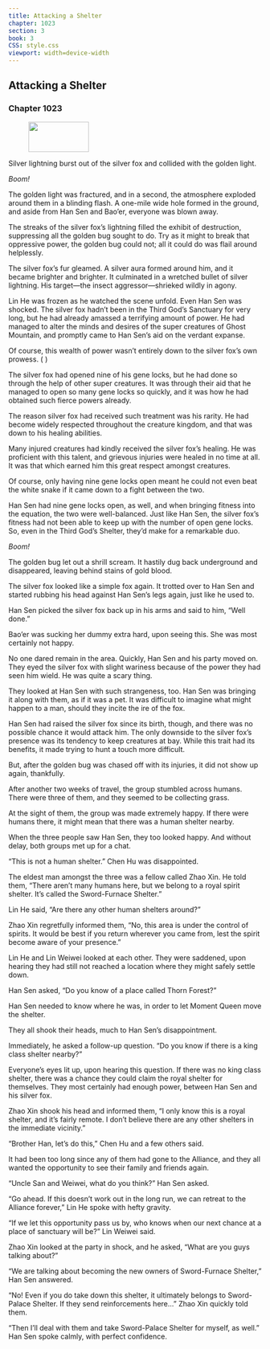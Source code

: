 ```yaml
---
title: Attacking a Shelter
chapter: 1023
section: 3
book: 3
CSS: style.css
viewport: width=device-width
---
```


## Attacking a Shelter

### Chapter 1023

<figure>
	<img src="../Images/gem.gif" alt="" id="gem" width="120" height="60" />
</figure>

Silver lightning burst out of the silver fox and collided with the golden light.

*Boom!*

The golden light was fractured, and in a second, the atmosphere exploded around them in a blinding flash. A one-mile wide hole formed in the ground, and aside from Han Sen and Bao’er, everyone was blown away.

The streaks of the silver fox’s lightning filled the exhibit of destruction, suppressing all the golden bug sought to do. Try as it might to break that oppressive power, the golden bug could not; all it could do was flail around helplessly.

The silver fox’s fur gleamed. A silver aura formed around him, and it became brighter and brighter. It culminated in a wretched bullet of silver lightning. His target—the insect aggressor—shrieked wildly in agony.

Lin He was frozen as he watched the scene unfold. Even Han Sen was shocked. The silver fox hadn’t been in the Third God’s Sanctuary for very long, but he had already amassed a terrifying amount of power. He had managed to alter the minds and desires of the super creatures of Ghost Mountain, and promptly came to Han Sen’s aid on the verdant expanse.

Of course, this wealth of power wasn’t entirely down to the silver fox’s own prowess. ( )

The silver fox had opened nine of his gene locks, but he had done so through the help of other super creatures. It was through their aid that he managed to open so many gene locks so quickly, and it was how he had obtained such fierce powers already.

The reason silver fox had received such treatment was his rarity. He had become widely respected throughout the creature kingdom, and that was down to his healing abilities.

Many injured creatures had kindly received the silver fox’s healing. He was proficient with this talent, and grievous injuries were healed in no time at all. It was that which earned him this great respect amongst creatures.

Of course, only having nine gene locks open meant he could not even beat the white snake if it came down to a fight between the two.

Han Sen had nine gene locks open, as well, and when bringing fitness into the equation, the two were well-balanced. Just like Han Sen, the silver fox’s fitness had not been able to keep up with the number of open gene locks. So, even in the Third God’s Shelter, they’d make for a remarkable duo.

*Boom!*

The golden bug let out a shrill scream. It hastily dug back underground and disappeared, leaving behind stains of gold blood.

The silver fox looked like a simple fox again. It trotted over to Han Sen and started rubbing his head against Han Sen’s legs again, just like he used to.

Han Sen picked the silver fox back up in his arms and said to him, “Well done.”

Bao’er was sucking her dummy extra hard, upon seeing this. She was most certainly not happy.

No one dared remain in the area. Quickly, Han Sen and his party moved on. They eyed the silver fox with slight wariness because of the power they had seen him wield. He was quite a scary thing.

They looked at Han Sen with such strangeness, too. Han Sen was bringing it along with them, as if it was a pet. It was difficult to imagine what might happen to a man, should they incite the ire of the fox.

Han Sen had raised the silver fox since its birth, though, and there was no possible chance it would attack him. The only downside to the silver fox’s presence was its tendency to keep creatures at bay. While this trait had its benefits, it made trying to hunt a touch more difficult.

But, after the golden bug was chased off with its injuries, it did not show up again, thankfully.

After another two weeks of travel, the group stumbled across humans. There were three of them, and they seemed to be collecting grass.

At the sight of them, the group was made extremely happy. If there were humans there, it might mean that there was a human shelter nearby.

When the three people saw Han Sen, they too looked happy. And without delay, both groups met up for a chat.

“This is not a human shelter.” Chen Hu was disappointed.

The eldest man amongst the three was a fellow called Zhao Xin. He told them, “There aren’t many humans here, but we belong to a royal spirit shelter. It’s called the Sword-Furnace Shelter.”

Lin He said, “Are there any other human shelters around?”

Zhao Xin regretfully informed them, “No, this area is under the control of spirits. It would be best if you return wherever you came from, lest the spirit become aware of your presence.”

Lin He and Lin Weiwei looked at each other. They were saddened, upon hearing they had still not reached a location where they might safely settle down.

Han Sen asked, “Do you know of a place called Thorn Forest?”

Han Sen needed to know where he was, in order to let Moment Queen move the shelter.

They all shook their heads, much to Han Sen’s disappointment.

Immediately, he asked a follow-up question. “Do you know if there is a king class shelter nearby?”

Everyone’s eyes lit up, upon hearing this question. If there was no king class shelter, there was a chance they could claim the royal shelter for themselves. They most certainly had enough power, between Han Sen and his silver fox.

Zhao Xin shook his head and informed them, “I only know this is a royal shelter, and it’s fairly remote. I don’t believe there are any other shelters in the immediate vicinity.”

“Brother Han, let’s do this,” Chen Hu and a few others said.

It had been too long since any of them had gone to the Alliance, and they all wanted the opportunity to see their family and friends again.

“Uncle San and Weiwei, what do you think?” Han Sen asked.

“Go ahead. If this doesn’t work out in the long run, we can retreat to the Alliance forever,” Lin He spoke with hefty gravity.

“If we let this opportunity pass us by, who knows when our next chance at a place of sanctuary will be?” Lin Weiwei said.

Zhao Xin looked at the party in shock, and he asked, “What are you guys talking about?”

“We are talking about becoming the new owners of Sword-Furnace Shelter,” Han Sen answered.

“No! Even if you do take down this shelter, it ultimately belongs to Sword-Palace Shelter. If they send reinforcements here…” Zhao Xin quickly told them.

“Then I’ll deal with them and take Sword-Palace Shelter for myself, as well.” Han Sen spoke calmly, with perfect confidence.